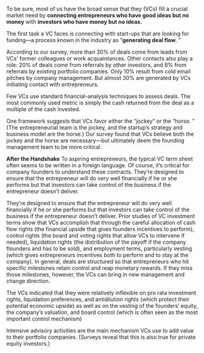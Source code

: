 To be sure, most of us have the broad sense that they (VCs) fill a crucial market need by **connecting entrepreneurs who have good ideas but no money** with **investors who have money but no ideas.**

The first task a VC faces is connecting with start-ups that are looking for funding—a process known in the industry as “**generating deal flow**. ”

According to our survey, more than 30% of deals come from leads from VCs’ former colleagues or work acquaintances. Other contacts also play a role: 20% of deals come from referrals by other investors, and 8% from referrals by existing portfolio companies. Only 10% result from cold email pitches by company management. But almost 30% are generated by VCs initiating contact with entrepreneurs.

Few VCs use standard financial-analysis techniques to assess deals. The most commonly used metric is simply the cash returned from the deal as a multiple of the cash invested.

One framework suggests that VCs favor either the “jockey” or the “horse. ” (The entrepreneurial team is the jockey, and the startup’s strategy and business model are the horse.) Our survey found that VCs believe both the jockey and the horse are necessary—but ultimately deem the founding management team to be more critical.


**After the Handshake**
To aspiring entrepreneurs, the typical VC term sheet often seems to be written in a foreign language. Of course, it’s critical for company founders to understand these contracts. They’re designed to ensure that the entrepreneur will do very well financially if he or she performs but that investors can take control of the business if the entrepreneur doesn’t deliver.

They’re designed to ensure that the entrepreneur will do very well financially if he or she performs but that investors can take control of the business if the entrepreneur doesn’t deliver. Prior studies of VC investment terms show that VCs accomplish that through the careful allocation of cash flow rights (the financial upside that gives founders incentives to perform), control rights (the board and voting rights that allow VCs to intervene if needed), liquidation rights (the distribution of the payoff if the company flounders and has to be sold), and employment terms, particularly vesting (which gives entrepreneurs incentives both to perform and to stay at the company). In general, deals are structured so that entrepreneurs who hit specific milestones retain control and reap monetary rewards. If they miss those milestones, however, the VCs can bring in new management and change direction.


The VCs indicated that they were relatively inflexible on pro rata investment rights, liquidation preferences, and antidilution rights (which protect their potential economic upside) as well as on the vesting of the founders’ equity, the company’s valuation, and board control (which is often seen as the most important control mechanism)

Intensive advisory activities are the main mechanism VCs use to add value to their portfolio companies. (Surveys reveal that this is also true for private equity investors.)